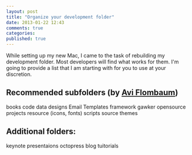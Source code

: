 ```yaml
---
layout: post
title: "Organize your development folder"
date: 2013-01-22 12:43
comments: true
categories: 
published: true 
---
```


While setting up my new Mac, I came to the task of rebuilding my development folder. Most developers will find what works for them. I'm going to provide a list that I am starting with for you to use at your discretion. 

<!-- more -->

## Recommended subfolders (by [Avi Flombaum](https://twitter.com/aviflombaum))
books
code
data
designs
Email Templates
framework
gawker
opensource
projects
resource (icons, fonts)
scripts
source
themes

## Additional folders:
keynote presentaions
octopress blog
tuitorials


